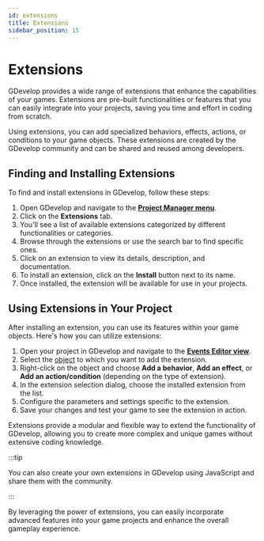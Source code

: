 ```yaml
---
id: extensions
title: Extensions
sidebar_position: 15
---
```


# Extensions

GDevelop provides a wide range of extensions that enhance the capabilities of your games. Extensions are pre-built functionalities or features that you can easily integrate into your projects, saving you time and effort in coding from scratch.

Using extensions, you can add specialized behaviors, effects, actions, or conditions to your game objects. These extensions are created by the GDevelop community and can be shared and reused among developers.

## Finding and Installing Extensions

To find and install extensions in GDevelop, follow these steps:

1. Open GDevelop and navigate to the [**Project Manager menu**](./introduction/project-manager-menu.md).
2. Click on the **Extensions** tab.
3. You'll see a list of available extensions categorized by different functionalities or categories.
4. Browse through the extensions or use the search bar to find specific ones.
5. Click on an extension to view its details, description, and documentation.
6. To install an extension, click on the **Install** button next to its name.
7. Once installed, the extension will be available for use in your projects.

## Using Extensions in Your Project

After installing an extension, you can use its features within your game objects. Here's how you can utilize extensions:

1. Open your project in GDevelop and navigate to the [**Events Editor view**](./events-editor-view.md).
2. Select the [object](./objects/what-are-objects.md) to which you want to add the extension.
3. Right-click on the object and choose **Add a behavior**, **Add an effect**, or **Add an action/condition** (depending on the type of extension).
4. In the extension selection dialog, choose the installed extension from the list.
5. Configure the parameters and settings specific to the extension.
6. Save your changes and test your game to see the extension in action.

Extensions provide a modular and flexible way to extend the functionality of GDevelop, allowing you to create more complex and unique games without extensive coding knowledge.

:::tip

You can also create your own extensions in GDevelop using JavaScript and share them with the community.

:::

By leveraging the power of extensions, you can easily incorporate advanced features into your game projects and enhance the overall gameplay experience.
